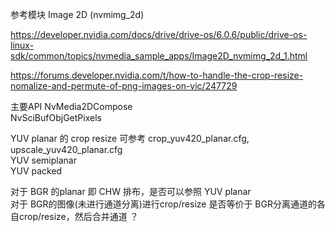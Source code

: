 参考模块  Image 2D (nvmimg_2d)  

https://developer.nvidia.com/docs/drive/drive-os/6.0.6/public/drive-os-linux-sdk/common/topics/nvmedia_sample_apps/Image2D_nvmimg_2d_1.html      

https://forums.developer.nvidia.com/t/how-to-handle-the-crop-resize-nomalize-and-permute-of-png-images-on-vic/247729    

主要API NvMedia2DCompose    
   NvSciBufObjGetPixels    

YUV planar 的 crop  resize   可参考 crop_yuv420_planar.cfg, upscale_yuv420_planar.cfg         
YUV semiplanar   
YUV packed    

对于 BGR 的planar 即 CHW 排布，是否可以参照 YUV planar   
对于 BGR的图像(未进行通道分离)进行crop/resize 是否等价于 BGR分离通道的各自crop/resize，然后合并通道 ？ 
